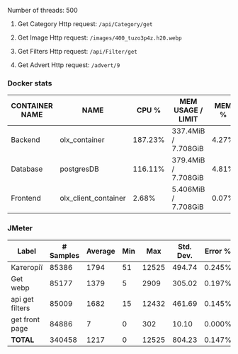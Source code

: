 Number of threads: 500

1. Get Category Http request: `/api/Category/get`

2. Get Image Http request: `/images/400_tuzo3p4z.h20.webp`

3. Get Filters Http request: `/api/Filter/get`

3. Get Advert Http request: `/advert/9`

### Docker stats

| CONTAINER NAME  | NAME                   | CPU %   | MEM USAGE / LIMIT   | MEM %  | NET I/O            |
|--------------|------------------------|--------|--------------------|-------|-------------------|
| Backend | olx_container          | 187.23% | 337.4MiB / 7.708GiB | 4.27%  | 26.5GB / 8.31GB   |
| Database | postgresDB             | 116.11% | 379.4MiB / 7.708GiB | 4.81%  | 327MB / 26.4GB    |
| Frontend | olx_client_container   | 2.68%   | 5.406MiB / 7.708GiB | 0.07%  | 28.9MB / 92.9MB   |

### JMeter

| Label            | # Samples | Average | Min  | Max   | Std. Dev. | Error % | Throughput | Received KB/sec | Sent KB/sec | Avg. Bytes |
|-----------------|----------|---------|------|-------|----------|---------|------------|----------------|-------------|------------|
| Категорії       | 85386    | 1794    | 51   | 12525 | 494.74   | 0.245%  | 101.16105  | 5969.79        | 13.30       | 60429.0    |
| Get webp        | 85177    | 1379    | 5    | 2909  | 305.02   | 0.197%  | 100.93162  | 1591.66        | 14.46       | 16148.1    |
| api get filters | 85009    | 1682    | 15   | 12432 | 461.69   | 0.145%  | 100.73362  | 1630.59        | 13.06       | 16575.7    |
| get front page  | 84886    | 7       | 0    | 302   | 10.10    | 0.000%  | 100.65347  | 93.48          | 11.99       | 951.0      |
| **TOTAL**       | 340458   | 1217    | 0    | 12525 | 804.23   | 0.147%  | 403.35519  | 9284.78        | 52.81       | 23571.3    |


